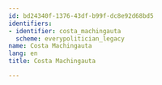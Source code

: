 ```yaml
---
id: bd24340f-1376-43df-b99f-dc8e92d68bd5
identifiers:
- identifier: costa_machingauta
  scheme: everypolitician_legacy
name: Costa Machingauta
lang: en
title: Costa Machingauta

---
```


